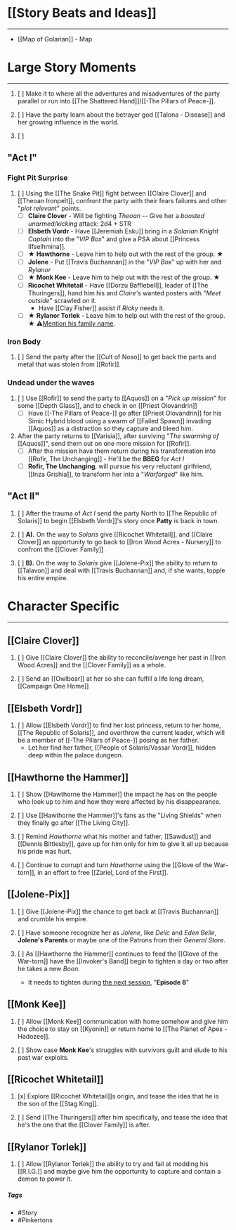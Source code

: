 # [[Story Beats and Ideas]]
---

- [[Map of Golarian]] - Map
# Large Story Moments
---
1. [ ] Make it to where all the adventures and misadventures of the party parallel or run into [[The Shattered Hand]]/[[-The Pillars of Peace-]]. 

2. [ ] Have the party learn about the betrayer god [[Talona - Disease]] and her growing influence in the world.

3. [ ] 

## "Act I"
### Fight Pit Surprise
1. [ ]  Using the [[The Snake Pit]] fight between [[Claire Clover]] and [[Theoan Ironpelt]], confront the party with their fears failures and other "*plot relevant*" points.
	- [ ]  **Claire Clover** - Will be fighting *Theoan* -- Give her a *boosted unarmed/kicking* attack: 2d4 + STR
	- [ ]  **Elsbeth Vordr** - Have [[Jeremiah Esku]] bring in a *Solarian Knight Captain* into the "*VIP Box*" and give a PSA about [[Princess Ilfselhmina]].
	- [ ]  ★ **Hawthorne** - Leave him to help out with the rest of the group. ★ 
	- [ ]  **Jolene** - Put [[Travis Buchannan]] in the "*VIP Box*" up with her and *Rylanor*
	- [ ]  ★ **Monk Kee** - Leave him to help out with the rest of the group. ★
	- [ ]  **Ricochet Whitetail** - Have [[Dorzu Bafflebell]], leader of [[The Thuringers]], hand him his and *Claire's* wanted posters with "*Meet outside*" scrawled on it. 
		- Have [[Clay Fisher]] assist if *Ricky* needs it.
	- [ ] ★ **Rylanor Torlek** - Leave him to help out with the rest of the group. ★ ⚠<u>Mention his family name</u>.

### Iron Body
1. [ ]  Send the party after the [[Cult of Noso]] to get back the parts and metal that was stolen from [[Rofir]].

### Undead under the waves
1. [ ] Use [[Rofir]] to send the party to [[Aquos]] on a "*Pick up mission*" for some [[Depth Glass]], and to check in on [[Priest Olovandrin]]
	- [ ] Have [[-The Pillars of Peace-]] go after [[Priest Olovandrin]] for his Simic Hybrid blood using a swarm of [[Failed Spawn]] invading [[Aquos]] as a distraction so they capture and bleed him.

2. After the party returns to [[Varisia]], after surviving "*The swarming of* [[Aquos]]", send them out on one more mission for [[Rofir]].
	- [ ] After the mission have them return during his transformation into [[Rofir, The Unchanging]] - He'll be the **BBEG** for *Act I* 
	- [ ] **Rofir, The Unchanging**, will pursue his very reluctant girlfriend, [[Inza Grishia]], to transform her into a "*Warforged*" like him.

## "Act II"
1. [ ] After the trauma of *Act I* send the party North to [[The Republic of Solaris]] to begin [[Elsbeth Vordr]]'s story once **Patty** is back in town.

2. [ ] **A).** On the way to *Solaris* give [[Ricochet Whitetail]], and [[Claire Clover]] an opportunity to go back to [[Iron Wood Acres - Nursery]] to confront the [[Clover Family]] 

3. [ ] **B).** On the way to *Solaris* give [[Jolene-Pix]] the ability to return to [[Talavon]] and deal with [[Travis Buchannan]] and, if she wants, topple his entire empire.

# Character Specific 
---
## [[Claire Clover]]
1. [ ] Give [[Claire Clover]] the ability to reconcile/avenge her past in [[Iron Wood Acres]] and the [[Clover Family]] as a whole.  

2. [ ] Send an [[Owlbear]] at her so she can fulfill a life long dream, [[Campaign One Home]]

## [[Elsbeth Vordr]]
1. [ ] Allow [[Elsbeth Vordr]] to find her lost princess, return to her home, [[The Republic of Solaris]], and overthrow the current leader, which will be a member of [[-The Pillars of Peace-]] posing as her father.
	- Let her find her father, [[People of Solaris/Vassar Vordr]], hidden deep within the palace dungeon.  

## [[Hawthorne the Hammer]]
1. [ ] Show [[Hawthorne the Hammer]] the impact he has on the people who look up to him and how they were affected by his disappearance.  

2. [ ] Use [[Hawthorne the Hammer]]'s fans as the "Living Shields" when they finally go after [[The Living City]].  

3. [ ] Remind *Hawthorne* what his mother and father, [[Sawdust]] and [[Dennis Bittlesby]], gave up for him only for him to give it all up because his pride was hurt.

4. [ ] Continue to corrupt and turn *Hawthorne* using the [[Glove of the War-torn]], in an effort to free [[Zariel, Lord of the First]]. 

## [[Jolene-Pix]]
1. [ ] Give [[Jolene-Pix]] the chance to get back at [[Travis Buchannan]] and crumble his empire.  

2. [ ] Have someone recognize her as *Jolene*, like *Delic* and *Eden Belle*, **Jolene's Parents** or maybe one of the Patrons from their *General Store*.

3. [ ] As [[Hawthorne the Hammer]] continues to feed the [[Glove of the War-torn]] have the [[Invoker's Band]] begin to tighten a day or two after he takes a new *Boon*.
	- It needs to tighten during <u>the next session</u>, "**Episode 8**"

## [[Monk Kee]]
1. [ ] Allow [[Monk Kee]] communication with home somehow and give him the choice to stay on [[Kyonin]] or return home to [[The Planet of Apes - Hadozee]].  

2. [ ] Show case **Monk Kee**'s struggles with survivors guilt and elude to his past war exploits. 

## [[Ricochet Whitetail]]
1. [x] Explore [[Ricochet Whitetail]]s origin, and tease the idea that he is the son of the [[Stag King]].  

2. [ ] Send [[The Thuringers]] after him specifically, and tease the idea that he's the one that the [[Clover Family]] is after. 

## [[Rylanor Torlek]]
1. [ ] Allow [[Rylanor Torlek]] the ability to try and fail at modding his [[R.I.G.]] and maybe give him the opportunity to capture and contain a demon to power it.  

##### Tags
- #Story
- #Pinkertons 